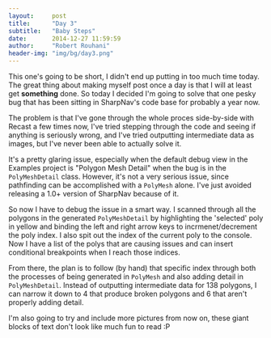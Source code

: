 ```yaml
---
layout:     post
title:      "Day 3"
subtitle:   "Baby Steps"
date:       2014-12-27 11:59:59
author:     "Robert Rouhani"
header-img: "img/bg/day3.png"
---
```


This one's going to be short, I didn't end up putting in too much time today.
The great thing about making myself post once a day is that I will at least
get **something** done. So today I decided I'm going to solve that one pesky
bug that has been sitting in SharpNav's code base for probably a year now.

The problem is that I've gone through the whole proces side-by-side with
Recast a few times now, I've tried stepping through the code and seeing if
anything is seriously wrong, and I've tried outputting intermediate data as
images, but I've never been able to actually solve it.

It's a pretty glaring issue, especially when the default debug view in the
Examples project is "Polygon Mesh Detail" when the bug is in the
`PolyMeshDetail` class. However, it's not a very serious issue, since
pathfinding can be accomplished with a `PolyMesh` alone. I've just avoided
releasing a 1.0+ version of SharpNav because of it.

So now I have to debug the issue in a smart way. I scanned through all the
polygons in the generated `PolyMeshDetail` by highlighting the 'selected' poly
in yellow and binding the left and right arrow keys to incrmenet/decrement the
poly index. I also spit out the index of the current poly to the console. Now
I have a list of the polys that are causing issues and can insert conditional
breakpoints when I reach those indices.

From there, the plan is to follow (by hand) that specific index through both
the processes of being generated in `PolyMesh` and also adding detail in
`PolyMeshDetail`. Instead of outputting intermediate data for 138 polygons,
I can narrow it down to 4 that produce broken polygons and 6 that aren't
properly adding detail.

I'm also going to try and include more pictures from now on, these giant
blocks of text don't look like much fun to read :P